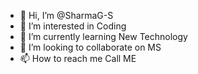 - 👋 Hi, I’m @SharmaG-S
- 👀 I’m interested in Coding
- 🌱 I’m currently learning New Technology
- 💞️ I’m looking to collaborate on MS
- 📫 How to reach me Call ME

<!---
SharmaG-S/SharmaG-S is a ✨ special ✨ repository because its `README.md` (this file) appears on your GitHub profile.
You can click the Preview link to take a look at your changes.
--->
